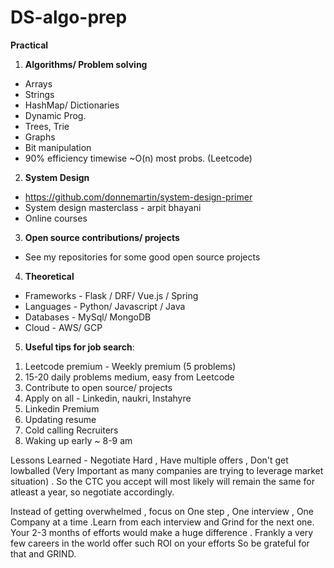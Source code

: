 # DS-algo-prep

**Practical**

 1. **Algorithms/ Problem solving**
 * Arrays 
 * Strings
 * HashMap/ Dictionaries 
 * Dynamic Prog. 
 * Trees, Trie
 * Graphs
 * Bit manipulation
 * 90% efficiency timewise ~O(n) most probs. (Leetcode)
 
 2. **System Design**
 * https://github.com/donnemartin/system-design-primer
 * System design masterclass - arpit bhayani
 * Online courses

 3. **Open source contributions/ projects**
  * See my repositories for some good open source projects


4. **Theoretical** 
* Frameworks - Flask / DRF/ Vue.js / Spring
* Languages - Python/  Javascript / Java 
* Databases - MySql/ MongoDB
* Cloud - AWS/ GCP 


5. **Useful tips for job search**: 
1) Leetcode premium - Weekly premium (5 problems)
2) 15-20 daily problems medium, easy from Leetcode
3) Contribute to open source/ projects
4) Apply on all - Linkedin, naukri, Instahyre 
5) Linkedin Premium
6) Updating resume
7) Cold calling Recruiters
8) Waking up early ~ 8-9 am

Lessons Learned - 
Negotiate Hard , Have multiple offers , Don't get lowballed (Very Important as many companies are trying to leverage market situation) . So the CTC you accept will most likely will remain the same for atleast a year, so negotiate accordingly. 

Instead of getting overwhelmed , focus on One step , One interview , One Company at a time .Learn from each interview and Grind for the next one.  
Your 2-3 months of efforts would make a huge difference .
Frankly a very few careers in the world offer such ROI on your efforts So be grateful for that and GRIND.





 
